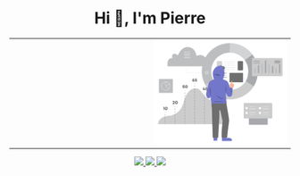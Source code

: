 <h1 align="center">Hi 👋, I'm Pierre</h1>

<table style="width:100%" border="0">
 <tr style="width:100%">
    <td style="width:50%"></td>
    <td style="width:50%"><img src="./Data-report.svg" /></td>
 </tr>
</table>

<div align="center">
    <a href="">
        <img src="https://img.shields.io/badge/linkedin-blue?style=for-the-badge&logo=linkedin" />
    </a>
    <a href="">
        <img src="https://img.shields.io/badge/github-grey?style=for-the-badge&logo=github" />
    </a>
    <a href="">
        <img src="https://img.shields.io/badge/gmail-white?style=for-the-badge&logo=gmail" />
    </a>
</div>
